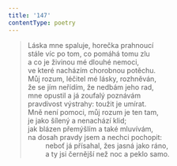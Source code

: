```yaml
---
title: '147'
contentType: poetry
---
```


<section>

> Láska mne spaluje, horečka prahnoucí  
> stále víc po tom, co pomáhá tomu zlu  
> a co je živinou mé dlouhé nemoci,  
> ve které nacházím chorobnou potěchu.  
> Můj rozum, léčitel mé lásky, rozhněván,  
> že se jím neřídím, že nedbám jeho rad,  
> mne opustil a já zoufalý poznávám  
> pravdivost výstrahy: toužit je umírat.  
> Mně není pomoci, můj rozum je ten tam,  
> je jako šílený a nenachází klid;  
> jak blázen přemýšlím a také mluvívám,  
> na dosah pravdy jsem a nechci pochopit:  
>          neboť já přísahal, žes jasná jako ráno,  
>          a ty jsi černější než noc a peklo samo.

</section>
